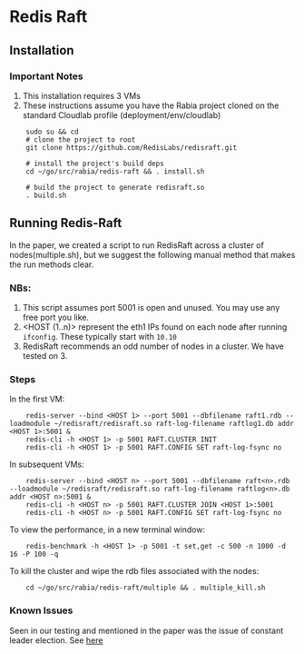# Redis Raft
## Installation
### Important Notes
1. This installation requires 3 VMs
2. These instructions assume you have the Rabia project cloned on the standard Cloudlab profile (deployment/env/cloudlab)
```shell
    sudo su && cd
    # clone the project to root
    git clone https://github.com/RedisLabs/redisraft.git

    # install the project's build deps
    cd ~/go/src/rabia/redis-raft && . install.sh

    # build the project to generate redisraft.so
    . build.sh
```
## Running Redis-Raft
In the paper, we created a script to run RedisRaft across a cluster of nodes(multiple.sh), but we suggest the following manual method that makes the run methods clear.

### NBs:
1. This script assumes port 5001 is open and unused. You may use any free port you like.
2. <HOST (1..n)> represent the eth1 IPs found on each node after running ```ifconfig```. These typically start with ```10.10```
3. RedisRaft recommends an odd number of nodes in a cluster. We have tested on 3.
### Steps

In the first VM:
```shell
    redis-server --bind <HOST 1> --port 5001 --dbfilename raft1.rdb --loadmodule ~/redisraft/redisraft.so raft-log-filename raftlog1.db addr <HOST 1>:5001 &
    redis-cli -h <HOST 1> -p 5001 RAFT.CLUSTER INIT
    redis-cli -h <HOST 1> -p 5001 RAFT.CONFIG SET raft-log-fsync no
```
In subsequent VMs:
```shell
    redis-server --bind <HOST n> --port 5001 --dbfilename raft<n>.rdb --loadmodule ~/redisraft/redisraft.so raft-log-filename raftlog<n>.db addr <HOST n>:5001 &
    redis-cli -h <HOST n> -p 5001 RAFT.CLUSTER JOIN <HOST 1>:5001
    redis-cli -h <HOST n> -p 5001 RAFT.CONFIG SET raft-log-fsync no
```
To view the performance, in a new terminal window:
```shell
    redis-benchmark -h <HOST 1> -p 5001 -t set,get -c 500 -n 1000 -d 16 -P 100 -q
```
To kill the cluster and wipe the rdb files associated with the nodes:
```shell
    cd ~/go/src/rabia/redis-raft/multiple && . multiple_kill.sh
```

### Known Issues
Seen in our testing and mentioned in the paper was the issue of constant leader election. See [here](https://github.com/haochenpan/rabia/blob/script/redis-raft/redis-raft/Redis-Raft%20Leader%20Election.png)